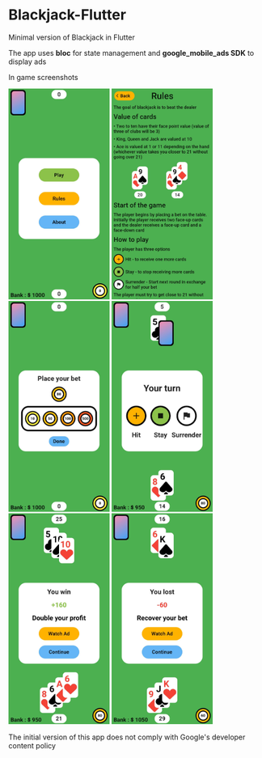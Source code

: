 # Blackjack-Flutter
Minimal version of Blackjack in Flutter

The app uses **bloc** for state management and **google_mobile_ads SDK** to display ads

In game screenshots

<img src = "Screenshots/playScreen.png" width = "200" alt = "">   <img src = "Screenshots/rulesScreen.png" width = "200" alt = "">   <img src = "Screenshots/betScreen.png" width = "200" alt = "">   <img src = "Screenshots/hitScreen.png" width = "200" alt = "">   <img src = "Screenshots/winScreen.png" width = "200" alt = "">   <img src = "Screenshots/lostScreen.png" width = "200" alt = "">

The initial version of this app does not comply with Google's developer content policy
